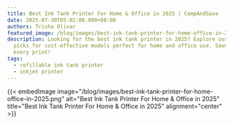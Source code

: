```yaml
---
title: Best Ink Tank Printer For Home & Office in 2025 | CompAndSave
date: 2025-07-30T05:02:00.000+08:00
authors: Trisha Olivar
featured_image: /blog/images/best-ink-tank-printer-for-home-office-in-2025.png
description: Looking for the best ink tank printer in 2025? Explore our top
  picks for cost-effective models perfect for home and office use. Save more on
  every print!
tags:
  - refillable ink tank printer
  - inkjet printer
---
```



{{< embedImage image="/blog/images/best-ink-tank-printer-for-home-office-in-2025.png" alt="Best Ink Tank Printer For Home & Office in 2025" title="Best Ink Tank Printer For Home & Office in 2025" alignment="center" >}}
